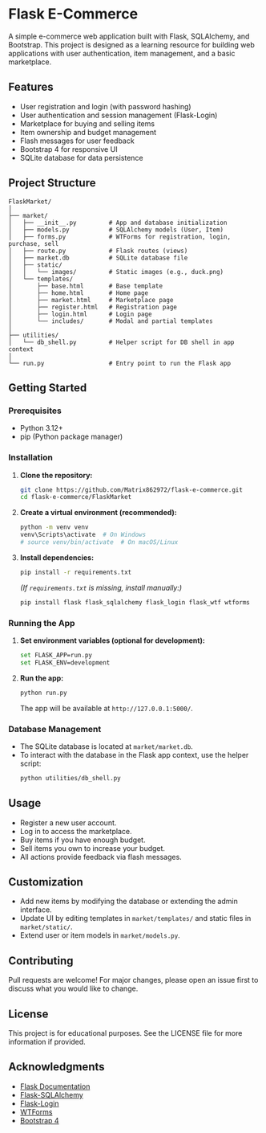 # Flask E-Commerce

A simple e-commerce web application built with Flask, SQLAlchemy, and Bootstrap. This project is designed as a learning resource for building web applications with user authentication, item management, and a basic marketplace.

## Features

- User registration and login (with password hashing)
- User authentication and session management (Flask-Login)
- Marketplace for buying and selling items
- Item ownership and budget management
- Flash messages for user feedback
- Bootstrap 4 for responsive UI
- SQLite database for data persistence

## Project Structure

```
FlaskMarket/
│
├── market/
│   ├── __init__.py         # App and database initialization
│   ├── models.py           # SQLAlchemy models (User, Item)
│   ├── forms.py            # WTForms for registration, login, purchase, sell
│   ├── route.py            # Flask routes (views)
│   ├── market.db           # SQLite database file
│   ├── static/
│   │   └── images/         # Static images (e.g., duck.png)
│   └── templates/
│       ├── base.html       # Base template
│       ├── home.html       # Home page
│       ├── market.html     # Marketplace page
│       ├── register.html   # Registration page
│       ├── login.html      # Login page
│       └── includes/       # Modal and partial templates
│
├── utilities/
│   └── db_shell.py         # Helper script for DB shell in app context
│
└── run.py                  # Entry point to run the Flask app
```

## Getting Started

### Prerequisites

- Python 3.12+
- pip (Python package manager)

### Installation

1. **Clone the repository:**
   ```sh
   git clone https://github.com/Matrix862972/flask-e-commerce.git
   cd flask-e-commerce/FlaskMarket
   ```
2. **Create a virtual environment (recommended):**
   ```sh
   python -m venv venv
   venv\Scripts\activate  # On Windows
   # source venv/bin/activate  # On macOS/Linux
   ```
3. **Install dependencies:**
   ```sh
   pip install -r requirements.txt
   ```
   _(If `requirements.txt` is missing, install manually:)_
   ```sh
   pip install flask flask_sqlalchemy flask_login flask_wtf wtforms
   ```

### Running the App

1. **Set environment variables (optional for development):**
   ```sh
   set FLASK_APP=run.py
   set FLASK_ENV=development
   ```
2. **Run the app:**
   ```sh
   python run.py
   ```
   The app will be available at `http://127.0.0.1:5000/`.

### Database Management

- The SQLite database is located at `market/market.db`.
- To interact with the database in the Flask app context, use the helper script:
  ```sh
  python utilities/db_shell.py
  ```

## Usage

- Register a new user account.
- Log in to access the marketplace.
- Buy items if you have enough budget.
- Sell items you own to increase your budget.
- All actions provide feedback via flash messages.

## Customization

- Add new items by modifying the database or extending the admin interface.
- Update UI by editing templates in `market/templates/` and static files in `market/static/`.
- Extend user or item models in `market/models.py`.

## Contributing

Pull requests are welcome! For major changes, please open an issue first to discuss what you would like to change.

## License

This project is for educational purposes. See the LICENSE file for more information if provided.

## Acknowledgments

- [Flask Documentation](https://flask.palletsprojects.com/)
- [Flask-SQLAlchemy](https://flask-sqlalchemy.palletsprojects.com/)
- [Flask-Login](https://flask-login.readthedocs.io/)
- [WTForms](https://wtforms.readthedocs.io/)
- [Bootstrap 4](https://getbootstrap.com/docs/4.0/getting-started/introduction/)
